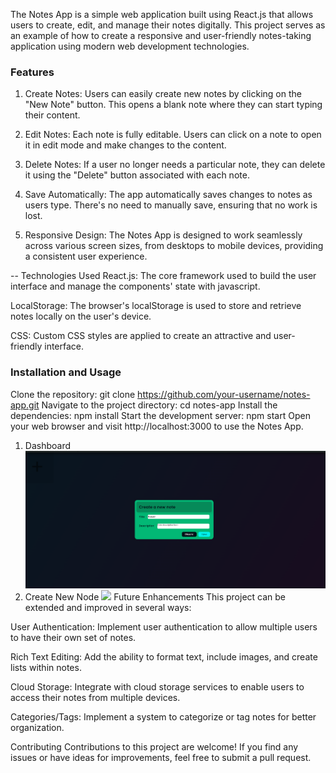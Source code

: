 The Notes App is a simple web application built using React.js that allows users to create, edit, and manage their notes digitally. This project serves as an example of how to create a responsive and user-friendly notes-taking application using modern web development technologies.

### Features
1. Create Notes: Users can easily create new notes by clicking on the "New Note" button. This opens a blank note where they can start typing their content.

2. Edit Notes: Each note is fully editable. Users can click on a note to open it in edit mode and make changes to the content.

3. Delete Notes: If a user no longer needs a particular note, they can delete it using the "Delete" button associated with each note.

4. Save Automatically: The app automatically saves changes to notes as users type. There's no need to manually save, ensuring that no work is lost.

5. Responsive Design: The Notes App is designed to work seamlessly across various screen sizes, from desktops to mobile devices, providing a consistent user experience.

-- Technologies Used
React.js: The core framework used to build the user interface and manage the components' state with javascript.

LocalStorage: The browser's localStorage is used to store and retrieve notes locally on the user's device.

CSS: Custom CSS styles are applied to create an attractive and user-friendly interface.

### Installation and Usage
Clone the repository: git clone https://github.com/your-username/notes-app.git
Navigate to the project directory: cd notes-app
Install the dependencies: npm install
Start the development server: npm start
Open your web browser and visit http://localhost:3000 to use the Notes App.
1. Dashboard
<a href="#"><img src="frontend/public/Dahboard.png"  ></a>
2. Create New Node
<a href="#"><img src="frontend/public/Dahboard.pngg"  ></a>
Future Enhancements
This project can be extended and improved in several ways:

User Authentication: Implement user authentication to allow multiple users to have their own set of notes.

Rich Text Editing: Add the ability to format text, include images, and create lists within notes.

Cloud Storage: Integrate with cloud storage services to enable users to access their notes from multiple devices.

Categories/Tags: Implement a system to categorize or tag notes for better organization.

Contributing
Contributions to this project are welcome! If you find any issues or have ideas for improvements, feel free to submit a pull request.
